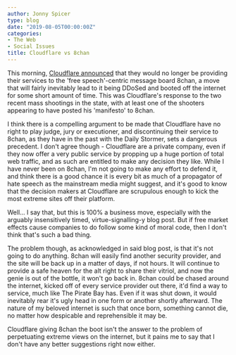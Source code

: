```yaml
---
author: Jonny Spicer
type: blog
date: "2019-08-05T00:00:00Z"
categories:
- The Web
- Social Issues
title: Cloudflare vs 8chan
---
```

This morning, [Cloudflare announced](https://new.blog.cloudflare.com/terminating-service-for-8chan/) that they would no longer be providing their services to the 'free speech'-centric message board 8chan, a move that will fairly inevitably lead to it being DDoSed and booted off the internet for some short amount of time. This was Cloudflare's response to the two recent mass shootings in the state, with at least one of the shooters appearing to have posted his 'manifesto' to 8chan.

I think there is a compelling argument to be made that Cloudflare have no right to play judge, jury or executioner, and discontinuing their service to 8chan, as they have in the past with the Daily Stormer, sets a dangerous precedent. I don't agree though - Cloudflare are a private company, even if they now offer a very public service by propping up a huge portion of total web traffic, and as such are entitled to make any decision they like. While I have never been on 8chan, I'm not going to make any effort to defend it, and think there is a good chance it is every bit as much of a propagator of hate speech as the mainstream media might suggest, and it's good to know that the decision makers at Cloudflare are scrupulous enough to kick the most extreme sites off their platform.

Well... I say that, but this is 100% a business move, especially with the arguably insensitively timed, virtue-signalling-y blog post. But if free market effects cause companies to do follow some kind of moral code, then I don't think that's such a bad thing.

The problem though, as acknowledged in said blog post, is that it's not going to do anything. 8chan will easily find another security provider, and the site will be back up in a matter of days, if not hours. It will continue to provide a safe heaven for the alt right to share their vitriol, and now the genie is out of the bottle, it won't go back in. 8chan could be chased around the internet, kicked off of every service provider out there, it'd find a way to service, much like The Pirate Bay has. Even if it was shut down, it would inevitably rear it's ugly head in one form or another shortly afterward. The nature of my beloved internet is such that once born, something cannot die, no matter how despicable and reprehensible it may be.

Cloudflare giving 8chan the boot isn't the answer to the problem of perpetuating extreme views on the internet, but it pains me to say that I don't have any better suggestions right now either.
